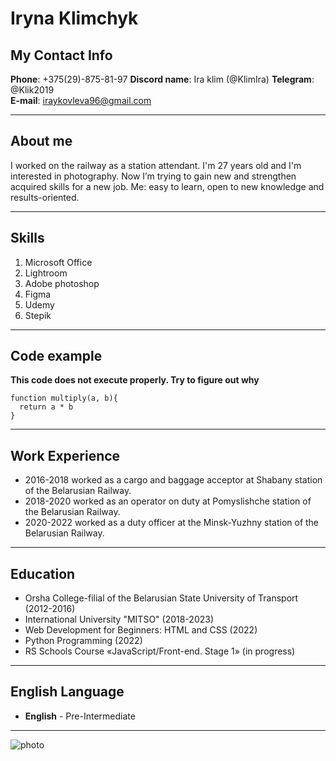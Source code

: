 # Iryna Klimchyk
## My Contact Info
**Phone**: +375(29)-875-81-97
**Discord name**: Ira klim (@KlimIra)
**Telegram**: @Klik2019  
**E-mail**: iraykovleva96@gmail.com

****
## About me
I worked on the railway as a station attendant.
I'm 27 years old and I'm interested in photography.
Now I’m trying to gain new and strengthen acquired skills for a new job.
Me: easy to learn, open to new knowledge and results-oriented.

****
## Skills
1. Microsoft Office
2. Lightroom
3. Adobe photoshop
4. Figma
5. Udemy
6. Stepik

****
## Code example 
**This code does not execute properly. Try to figure out why**
```
function multiply(a, b){
  return a * b
}
```

****
## Work Experience
* 2016-2018 worked as a cargo and baggage acceptor at Shabany station of the Belarusian Railway.
* 2018-2020 worked as an operator on duty at Pomyslishche station of the Belarusian Railway.
* 2020-2022 worked as a duty officer at the Minsk-Yuzhny station of the Belarusian Railway.

****
## Education
* Orsha College-filial of the Belarusian State University of Transport (2012-2016)
* International University "MITSO" (2018-2023)
* Web Development for Beginners: HTML and CSS (2022)
* Python Programming (2022)
* RS Schools Course «JavaScript/Front-end. Stage 1» (in progress)

****
## English Language
* **English** - Pre-Intermediate

****
![photo](https://www.instagram.com/p/Ckl51CDtiCg/?utm_source=ig_web_copy_link&igshid=MzRlODBiNWFlZA== "my photo")